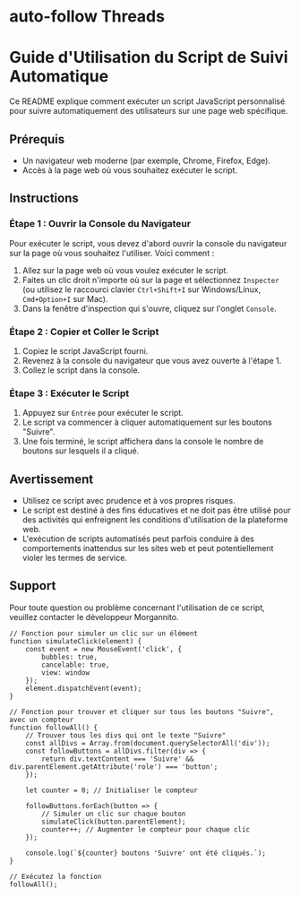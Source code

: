# auto-follow Threads

# Guide d'Utilisation du Script de Suivi Automatique

Ce README explique comment exécuter un script JavaScript personnalisé pour suivre automatiquement des utilisateurs sur une page web spécifique.

## Prérequis

- Un navigateur web moderne (par exemple, Chrome, Firefox, Edge).
- Accès à la page web où vous souhaitez exécuter le script.

## Instructions

### Étape 1 : Ouvrir la Console du Navigateur

Pour exécuter le script, vous devez d'abord ouvrir la console du navigateur sur la page où vous souhaitez l'utiliser. Voici comment :

1. Allez sur la page web où vous voulez exécuter le script.
2. Faites un clic droit n'importe où sur la page et sélectionnez `Inspecter` (ou utilisez le raccourci clavier `Ctrl+Shift+I` sur Windows/Linux, `Cmd+Option+I` sur Mac).
3. Dans la fenêtre d'inspection qui s'ouvre, cliquez sur l'onglet `Console`.

### Étape 2 : Copier et Coller le Script

1. Copiez le script JavaScript fourni.
2. Revenez à la console du navigateur que vous avez ouverte à l'étape 1.
3. Collez le script dans la console.

### Étape 3 : Exécuter le Script

1. Appuyez sur `Entrée` pour exécuter le script.
2. Le script va commencer à cliquer automatiquement sur les boutons "Suivre".
3. Une fois terminé, le script affichera dans la console le nombre de boutons sur lesquels il a cliqué.

## Avertissement

- Utilisez ce script avec prudence et à vos propres risques.
- Le script est destiné à des fins éducatives et ne doit pas être utilisé pour des activités qui enfreignent les conditions d'utilisation de la plateforme web.
- L'exécution de scripts automatisés peut parfois conduire à des comportements inattendus sur les sites web et peut potentiellement violer les termes de service.

## Support

Pour toute question ou problème concernant l'utilisation de ce script, veuillez contacter le développeur Morgannito.



```
// Fonction pour simuler un clic sur un élément
function simulateClick(element) {
    const event = new MouseEvent('click', {
        bubbles: true,
        cancelable: true,
        view: window
    });
    element.dispatchEvent(event);
}

// Fonction pour trouver et cliquer sur tous les boutons "Suivre", avec un compteur
function followAll() {
    // Trouver tous les divs qui ont le texte "Suivre"
    const allDivs = Array.from(document.querySelectorAll('div'));
    const followButtons = allDivs.filter(div => {
        return div.textContent === 'Suivre' && div.parentElement.getAttribute('role') === 'button';
    });

    let counter = 0; // Initialiser le compteur

    followButtons.forEach(button => {
        // Simuler un clic sur chaque bouton
        simulateClick(button.parentElement);
        counter++; // Augmenter le compteur pour chaque clic
    });

    console.log(`${counter} boutons 'Suivre' ont été cliqués.`);
}

// Exécutez la fonction
followAll();

```
